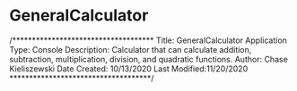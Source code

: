 # GeneralCalculator
/************************************
Title: GeneralCalculator
Application Type: Console
Description: Calculator that can calculate addition, subtraction, multiplication, division, and quadratic functions.
Author: Chase Kieliszewski
Date Created: 10/13/2020
Last Modified:11/20/2020
************************************/
